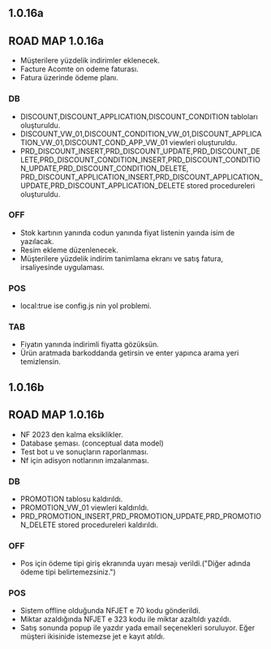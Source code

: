 ## 1.0.16a
## ROAD MAP 1.0.16a
- Müşterilere yüzdelik indirimler eklenecek.
- Facture Acomte on odeme faturası.
- Fatura üzerinde ödeme planı.
### DB
- DISCOUNT,DISCOUNT_APPLICATION,DISCOUNT_CONDITION tabloları oluşturuldu.
- DISCOUNT_VW_01,DISCOUNT_CONDITION_VW_01,DISCOUNT_APPLICATION_VW_01,DISCOUNT_COND_APP_VW_01 viewleri oluşturuldu.
- PRD_DISCOUNT_INSERT,PRD_DISCOUNT_UPDATE,PRD_DISCOUNT_DELETE,PRD_DISCOUNT_CONDITION_INSERT,PRD_DISCOUNT_CONDITION_UPDATE,PRD_DISCOUNT_CONDITION_DELETE,  
  PRD_DISCOUNT_APPLICATION_INSERT,PRD_DISCOUNT_APPLICATION_UPDATE,PRD_DISCOUNT_APPLICATION_DELETE stored procedureleri oluşturuldu.
### OFF
- Stok kartının yanında codun yanında fiyat listenin yaında isim de yazılacak.
- Resim ekleme düzenlenecek.
- Müşterilere yüzdelik indirim tanimlama ekranı ve satış fatura, irsaliyesinde uygulaması.
### POS
- local:true ise config.js nin yol problemi.
### TAB
- Fiyatın yanında indirimli fiyatta gözüksün.
- Ürün aratmada barkoddanda getirsin ve enter yapınca arama yeri temizlensin.

## 1.0.16b
## ROAD MAP 1.0.16b
- NF 2023 den kalma eksiklikler.
- Database şeması. (conceptual data model)
- Test bot u ve sonuçların raporlanması.
- Nf için adisyon notlarının imzalanması.
### DB
- PROMOTION tablosu kaldırıldı.
- PROMOTION_VW_01 viewleri kaldırıldı.
- PRD_PROMOTION_INSERT,PRD_PROMOTION_UPDATE,PRD_PROMOTION_DELETE stored procedureleri kaldırıldı.
### OFF
- Pos için ödeme tipi giriş ekranında uyarı mesajı verildi.("Diğer adında ödeme tipi belirtemezsiniz.")
### POS
- Sistem offline olduğunda NFJET e 70 kodu gönderildi.
- Miktar azaldığında NFJET e 323 kodu ile miktar azaltıldı yazıldı.
- Satış sonunda popup ile yazdır yada email seçenekleri soruluyor. Eğer müşteri ikisinide istemezse jet e kayıt atıldı.